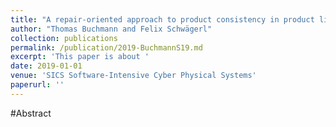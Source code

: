 ```yaml
---
title: "A repair-oriented approach to product consistency in product lines using negative variability"
author: "Thomas Buchmann and Felix Schwägerl"
collection: publications
permalink: /publication/2019-BuchmannS19.md
excerpt: 'This paper is about '
date: 2019-01-01
venue: 'SICS Software-Intensive Cyber Physical Systems'
paperurl: ''
---
```


#Abstract
